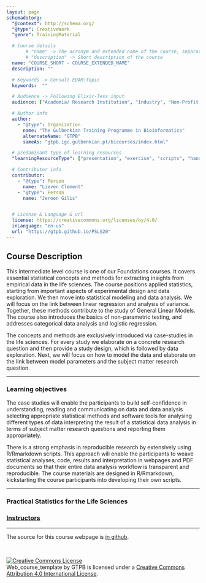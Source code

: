 ```yaml
---
layout: page
schemadotorg:
  "@context": http://schema.org/
  "@type": CreativeWork
  "genre": TrainingMaterial

  # Course details
       # "name" -> The acronym and extended name of the course, separated by " - "
       # "description" -> Short description of the course
  name: "COURSE_SHORT - COURSE_EXTENDED_NAME"
  description: ""

  # Keywords -> Consult EDAM:Topic
  keywords:  ""

  # Audience -> Following Elixir-Tess input
  audience: ["Academia/ Research Institution", "Industry", "Non-Profit Organisation", "Healthcare"]

  # Author info
  author:
    - "@type": Organization
      name: "The Gulbenkian Training Programme in Bioinformatics"
      alternateName: "GTPB"
      sameAs: "gtpb.igc.gulbenkian.pt/bicourses/index.html"

  # predominant type of learning resources
  "learningResourceType": ["presentation", "exercise", "scripts", "handout"]

  # Contributor info
  contributor:
    - "@type": Person
      name: "Lieven Clement"
    - "@type": Person
      name: "Jeroen Gilis"


  # License & Language & url
  license: https://creativecommons.org/licenses/by/4.0/
  inLanguage: "en-us"
  url: "https://gtpb.github.io/PSLS20"
---
```


## Course Description

This intermediate level course is one of our Foundations courses. It covers essential statistical concepts and methods for extracting insights from empirical data in the life sciences. The course positions applied statistics, starting from important aspects of experimental design and data exploration. We then move into statistical modeling and data analysis. We will focus on the link between linear regression and analysis of variance. Together, these methods contribute to the study of General Linear Models. The course also introduces the basics of non-parametric testing, and addresses categorical data analysis and logistic regression.

The concepts and methods are exclusively introduced via case-studies in the life sciences. For every study we elaborate on a concrete research question and then provide a study design, which is followed by data exploration. Next, we will focus on how to model the data and elaborate on the link between model parameters and the subject matter research question.

---

### Learning objectives

The case studies will enable the participants to build self-confidence in
understanding, reading and communicating on data and data analysis
selecting appropriate statistical methods and software tools for analysing different types of data
interpreting the result of a statistical data analysis in terms of subject matter research questions and reporting them appropriately.

There is a strong emphasis in reproducible research by extensively using R/Rmarkdown scripts. This approach will enable the participants to weave statistical analyses, code, results and interpretation in webpages and PDF documents so that their entire data analysis workflow is transparent and reproducible. The course materials are designed in R/Rmarkdown, kickstarting the course participants into developing their own scripts.

---

### Practical Statistics for the Life Sciences





### [Instructors](pages/instructors.md)


---

The source for this course webpage is [in github](https://github.com/GTPB/Web_course_template).

<br/>

<a rel="license" href="http://creativecommons.org/licenses/by/4.0/"><img alt="Creative Commons License" style="border-width:0" src="https://i.creativecommons.org/l/by/4.0/88x31.png" /></a><br /><span xmlns:dct="http://purl.org/dc/terms/" property="dct:title">Web_course_template</span> by <span xmlns:cc="http://creativecommons.org/ns#" property="cc:attributionName">GTPB</span> is licensed under a <a rel="license" href="http://creativecommons.org/licenses/by/4.0/">Creative Commons Attribution 4.0 International License</a>.
